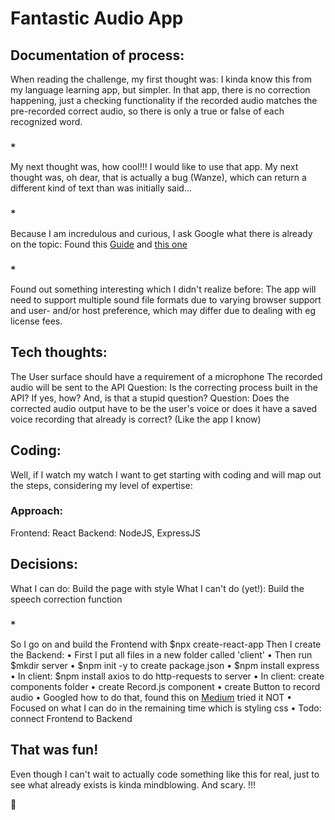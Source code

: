 # Fantastic Audio App

## Documentation of process:

When reading the challenge, my first thought was: I kinda know this from my language learning app, but simpler. In that app, there is no correction happening, just a checking functionality if the recorded audio matches the pre-recorded correct audio, so there is only a true or false of each recognized word.

### `*`

My next thought was, how cool!!! I would like to use that app.
My next thought was, oh dear, that is actually a bug (Wanze), which can return a different kind of text than was initially said...

### `*`

Because I am incredulous and curious, I ask Google what there is already on the topic:
Found this [Guide](https://cloud.google.com/speech-to-text/docs/basics)
and [this one](https://developers.google.com/web/updates/2013/01/Voice-Driven-Web-Apps-Introduction-to-the-Web-Speech-API)

### `*`
Found out something interesting which I didn't realize before: The app will need to support multiple sound file formats due to varying browser support and user- and/or host preference, which may differ due to dealing with eg license fees.

## Tech thoughts:
The User surface should have a requirement of a microphone
The recorded audio will be sent to the API
Question: Is the correcting process built in the API? If yes, how? And, is that a stupid question? 
Question: Does the corrected audio output have to be the user's voice or does it have a saved voice recording that already is correct? (Like the app I know)

## Coding:
Well, if I watch my watch I want to get starting with coding and will map out the steps, considering my level of expertise:
### Approach:
Frontend:	React
Backend:	NodeJS, ExpressJS

## Decisions:
What I can do: Build the page with style
What I can't do (yet!): Build the speech correction function

### `*`
So I go on and build the Frontend with $npx create-react-app
Then I create the Backend:
    • First I put all files in a new folder called 'client'
    • Then run $mkdir server
    • $npm init -y to create package.json
    • $npm install express
    • In client: $npm install axios to do http-requests to server
    • In client: create components folder
    • create Record.js component
    • create Button to record audio
    • Googled how to do that, found this on [Medium](https://medium.com/front-end-weekly/recording-audio-in-mp3-using-reactjs-under-5-minutes-5e960defaf10)
tried it NOT
    • Focused on what I can do in the remaining time which is styling css
    • Todo: connect Frontend to Backend


## That was fun! 
Even though I can't wait to actually code something like this for real, just to see what already exists is kinda mindblowing. And scary. !!!

:purple_heart:

